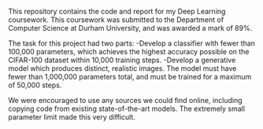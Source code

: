 This repository contains the code and report for my Deep Learning coursework. This coursework was submitted to the Department of Computer Science at Durham University, and was awarded a mark of 89%.

The task for this project had two parts:
-Develop a classifier with fewer than 100,000 parameters, which achieves the highest accuracy possible on the CIFAR-100 dataset within 10,000 training steps.
-Develop a generative model which produces distinct, realistic images. The model must have fewer than 1,000,000 parameters total, and must be trained for a maximum of 50,000 steps.

We were encouraged to use any sources we could find online, including copying code from existing state-of-the-art models. The extremely small parameter limit made this very difficult.
